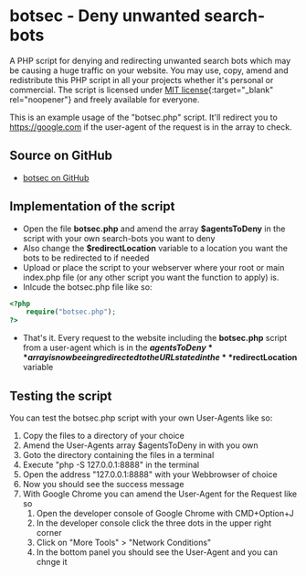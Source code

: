 # botsec - Deny unwanted search-bots
 A PHP script for denying and redirecting unwanted search bots which may be causing a huge traffic on your website. You may use, copy, amend and redistribute this PHP script in all your projects whether it's personal or commercial. The script is licensed under [MIT license](https://opensource.org/license/mit){:target="_blank" rel="noopener"} and freely available for everyone.

This is an example usage of the "botsec.php" script. It'll redirect you to https://google.com if the user-agent of the request is in the array to check.

## Source on GitHub
- [botsec on GitHub](https://github.com/kimhauser/botsec)

## Implementation of the script
* Open the file **botsec.php** and amend the array **$agentsToDeny** in the script with your own search-bots you want to deny
* Also change the **$redirectLocation** variable to a location you want the bots to be redirected to if needed
* Upload or place the script to your webserver where your root or main index.php file (or any other script you want the function to apply) is. 
* Inlcude the botsec.php file like so:

```php
<?php
	require("botsec.php");
?>
```
* That's it. Every request to the website including the **botsec.php** script from a user-agent which is in the **$agentsToDeny** array is now beeing redirected to the URL stated in the **$redirectLocation** variable

## Testing the script
You can test the botsec.php script with your own User-Agents like so:

1. Copy the files to a directory of your choice
2. Amend the User-Agents array $agentsToDeny in <?= $botsecScript ?> with you own
3. Goto the directory containing the files in a terminal
4. Execute "php -S 127.0.0.1:8888" in the terminal
5. Open the address "127.0.0.1:8888" with your Webbrowser of choice
6. Now you should see the success message
7. With Google Chrome you can amend the User-Agent for the Request like so
	1. Open the developer console of Google Chrome with CMD+Option+J
	2. In the developer console click the three dots in the upper right corner
	3. Click on "More Tools" > "Network Conditions"
	4. In the bottom panel you should see the User-Agent and you can chnge it

